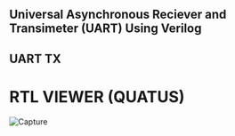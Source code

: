 ## Universal Asynchronous Reciever and  Transimeter (UART) Using Verilog
## UART TX 
# RTL VIEWER (QUATUS)
![Capture](https://github.com/user-attachments/assets/52b82faf-8042-4021-87c5-dcc4a764db90)
